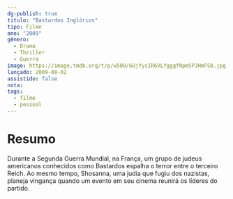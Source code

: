 ```yaml
---
dg-publish: true
titulo: "Bastardos Inglórios"
tipo: Filme
ano: "2009"
gênero:
  - Drama
  - Thriller
  - Guerra
image: https://image.tmdb.org/t/p/w500/6UjYycIR6VLYgggfNpmSPJHmFS0.jpg
lançado: 2009-08-02
assistido: false
nota: 
tags:
  - filme
  - pessoal
---
```


# Resumo
Durante a Segunda Guerra Mundial, na França, um grupo de judeus americanos conhecidos como Bastardos espalha o terror entre o terceiro Reich. Ao mesmo tempo, Shosanna, uma judia que fugiu dos nazistas, planeja vingança quando um evento em seu cinema reunirá os líderes do partido.
